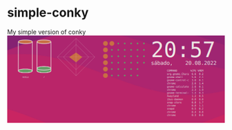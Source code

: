 # simple-conky
My simple version of conky
![alt text](https://github.com/TorresAndy/simple-conky/blob/main/Screenshot%20from%202022-08-20%2020-57-55.png)


